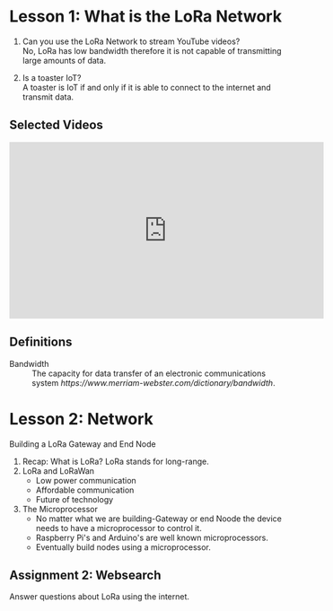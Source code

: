 # Lesson 1: What is the LoRa Network

1. Can you use the LoRa Network to stream YouTube videos? <br>
No, LoRa has low bandwidth therefore it is not capable of transmitting large amounts of data.


2. Is a toaster IoT? <br>
A toaster is IoT if and only if it is able to connect to the internet and transmit data. 

## Selected Videos 
<iframe width="560" height="315" src="https://www.youtube.com/embed/m6IvwcjcxQc" frameborder="0" allow="accelerometer; autoplay; encrypted-media; gyroscope; picture-in-picture" allowfullscreen></iframe>

## Definitions
<dl>
  <dt>Bandwidth</dt>
  <dd>The capacity for data transfer of an electronic communications system  <i>https://www.merriam-webster.com/dictionary/bandwidth</i>.</dd>
</dl>

# Lesson 2: Network 

Building a LoRa Gateway and End Node
 
1. Recap: What is LoRa? LoRa stands for long-range. 
2. LoRa and LoRaWan 
	- Low power communication 
	- Affordable communication
	- Future of technology 
3. The Microprocessor 
	- No matter what we are building-Gateway or end Noode the device needs to have a microprocessor to control it. 
	- Raspberry Pi's and Arduino's are well known microprocessors. 
	- Eventually build nodes using a microprocessor. 


## Assignment 2: Websearch 
Answer questions about LoRa using the internet. 
